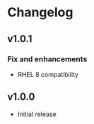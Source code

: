 # Changelog

## v1.0.1

### Fix and enhancements

- RHEL 8 compatibility

## v1.0.0

- Initial release
